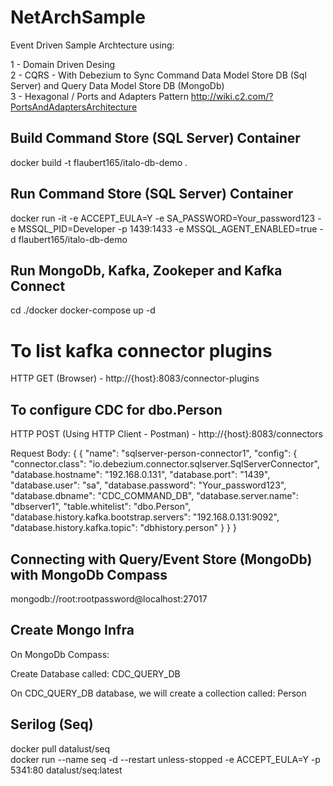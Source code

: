 # NetArchSample

Event Driven Sample Archtecture using:

1 - Domain Driven Desing  
2 - CQRS - With Debezium to Sync Command Data Model Store DB (Sql Server) and Query Data Model Store DB (MongoDb)  
3 - Hexagonal / Ports and Adapters Pattern http://wiki.c2.com/?PortsAndAdaptersArchitecture

## Build Command Store (SQL Server) Container

docker build -t flaubert165/italo-db-demo .

## Run Command Store (SQL Server) Container

docker run -it -e ACCEPT_EULA=Y -e SA_PASSWORD=Your_password123 -e MSSQL_PID=Developer -p 1439:1433 -e MSSQL_AGENT_ENABLED=true -d flaubert165/italo-db-demo

## Run MongoDb, Kafka, Zookeper and Kafka Connect

cd ./docker
docker-compose up -d

# To list kafka connector plugins

HTTP GET (Browser) - http://{host}:8083/connector-plugins

## To configure CDC for dbo.Person

HTTP POST (Using HTTP Client - Postman) - http://{host}:8083/connectors

Request Body:
{
{
    "name": "sqlserver-person-connector1",
    "config": 
    {
        "connector.class": "io.debezium.connector.sqlserver.SqlServerConnector",
        "database.hostname": "192.168.0.131",
        "database.port": "1439",
        "database.user": "sa",
        "database.password": "Your_password123",
        "database.dbname": "CDC_COMMAND_DB",
        "database.server.name": "dbserver1",
        "table.whitelist": "dbo.Person",
        "database.history.kafka.bootstrap.servers": "192.168.0.131:9092",
        "database.history.kafka.topic": "dbhistory.person"
    }
}
}

## Connecting with Query/Event Store (MongoDb) with MongoDb Compass

mongodb://root:rootpassword@localhost:27017

## Create Mongo Infra

On MongoDb Compass:

Create Database called: CDC_QUERY_DB

On CDC_QUERY_DB database, we will create a collection called: Person

## Serilog (Seq)

docker pull datalust/seq  
docker run --name seq -d --restart unless-stopped -e ACCEPT_EULA=Y -p 5341:80 datalust/seq:latest  



